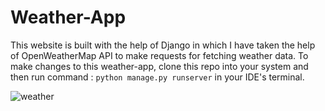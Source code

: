 # Weather-App
This website is built with the help of Django in which I have taken the help of OpenWeatherMap API to make requests for fetching weather data.
To make changes to this weather-app, clone this repo into your system and then run command : <code>python manage.py runserver</code> in your IDE's terminal. 


![weather](https://user-images.githubusercontent.com/65105127/96107121-a43c6880-0ef9-11eb-8424-486f4ef06a67.PNG)
